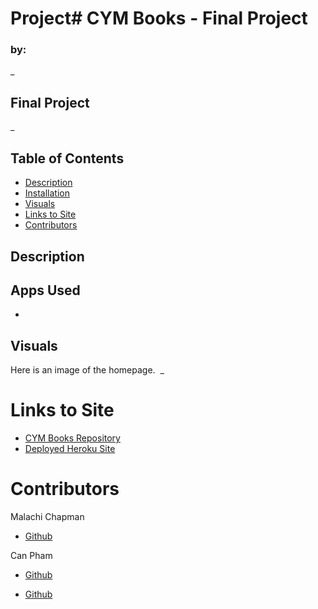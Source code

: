 # Project# CYM Books  - Final Project
### by: 
_

## Final Project

_

## Table of Contents
 - [Description](#description)
 - [Installation](#installation)
 - [Visuals](#visuals)
 - [Links to Site](#Links_to_Site)
 - [Contributors](#Contributors)

 ## Description



 ## Apps Used
- 


 ## Visuals

Here is an image of the homepage.
![]()
_

# Links to Site


- [CYM Books Repository]()
- [Deployed Heroku Site]()


# Contributors

 Malachi Chapman
 - [Github](https://github.com/mchapm17)

 Can Pham
 - [Github](https://github.com/CanTPhan)


- [Github]()
